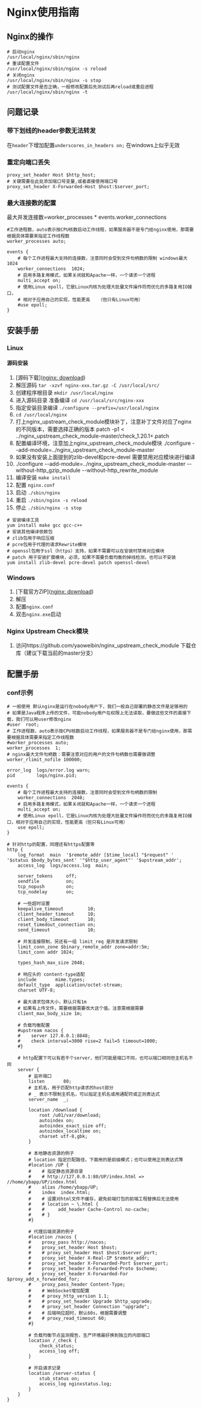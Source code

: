 # Nginx使用指南

## Nginx的操作
```shell
# 启动nginx
/usr/local/nginx/sbin/nginx
# 重读配置文件
/usr/local/nginx/sbin/nginx -s reload
# 关闭nginx
/usr/local/nginx/sbin/nginx -s stop
# 测试配置文件是否正确，一般修改配置后先测试后再reload或重启进程
/usr/local/nginx/sbin/nginx -t
```

## 问题记录

### 带下划线的header参数无法转发

在`header`下增加配置`underscores_in_headers on;` 在windows上似乎无效

### 重定向端口丢失

```nginx
proxy_set_header Host $http_host;
# 关键需要在此处添加端口号变量,或者直接使用端口号
proxy_set_header X-Forwarded-Host $host:$server_port;
```

### 最大连接数的配置

最大并发连接数=worker_processes * events.worker_connections

```nginx
#工作进程数，auto表示按CPU核数启动工作线程，如果服务器不是专门给nginx使用，那需要根据具体需要来指定工作线程数
worker_processes auto;

events {
    # 每个工作进程最大支持的连接数，注意同时会受到文件句柄数的限制 windows最大1024
    worker_connections  1024;
    # 启用多路复用模式，如果关闭就和Apache一样，一个请求一个进程
    multi_accept on;
    # 使用Linux epoll，它是Linux内核为处理大批量文件操作符而优化的多路复用IO接口，
	# 相对于应用自己的实现，性能更高	（但只有Linux可用）
    #use epoll;
}
```



## 安装手册

### Linux

#### 源码安装

1. [源码下载]([nginx: download](http://nginx.org/en/download.html))
2. 解压源码 `tar -xzvf nginx-xxx.tar.gz -C /usr/local/src/`
3. 创建程序根目录 `mkdir /usr/local/nginx`
4. 进入源码目录 准备编译 `cd /usr/local/src/nginx-xxx`
5. 指定安装目录编译 `./configure --prefix=/usr/local/nginx`
6. `cd /usr/local/nginx`
6. 打上nginx_upstream_check_module模块补丁，注意补丁文件对应了nginx的不同版本，需要选择正确的版本
patch -p1 < ../nginx_upstream_check_module-master/check_1.20.1+.patch
6. 配置编译环境，注意加上nginx_upstream_check_module模块
./configure --add-module=../nginx_upstream_check_module-master
6. 如果没有安装上面提到的zlib-devel和pcre-devel 需要禁用对应模块进行编译
6. ./configure --add-module=../nginx_upstream_check_module-master --without-http_gzip_module --without-http_rewrite_module
7. 编译安装 `make install`
8. 配置 `nginx.conf`
9. 启动 `./sbin/nginx`
10. 重启 `./sbin/nginx -s reload`
11. 停止 `./sbin/nginx -s stop`

```shell
# 安装编译工具
yum install make gcc gcc-c++
# 安装其他编译依赖包
# zlib包用于响应压缩
# pcre包用于代理的请求Rewrite模块
# openssl包用于ssl（https）支持，如果不需要可以在安装时禁用对应模块
# patch 用于安装扩展模块，必须，如果不需要负载均衡的掉线检测，也可以不安装
yum install zlib-devel pcre-devel patch openssl-devel
```

### Windows

1. [下载官方ZIP]([nginx: download](http://nginx.org/en/download.html))
2. 解压
3. 配置`nginx.conf`
4. 双击`nginx.exe`启动

### Nginx Upstream Check模块
1. 访问https://github.com/yaoweibin/nginx_upstream_check_module 下载仓库（建议下载当前的master分支）

## 配置手册

### conf示例

```nginx
# 一般使用 默认nginx是运行在nobody用户下，我们一般自己部署的静态文件是足够用的
# 如果是Java程序上传的文件，可能nobody用户在权限上无法读取，要做这些文件的直接下载，我们可以用user修改nginx
#user  root;
# 工作进程数，auto表示按CPU核数启动工作线程，如果服务器不是专门给nginx使用，那需要根据具体需要来指定工作线程数
#worker_processes auto;
worker_processes  1;
# nginx最大文件句柄数：需要注意对应的用户的文件句柄数也需要做调整
worker_rlimit_nofile 100000;

error_log  logs/error.log warn;
pid        logs/nginx.pid;

events {
    # 每个工作进程最大支持的连接数，注意同时会受到文件句柄数的限制
    worker_connections  2048;
    # 启用多路复用模式，如果关闭就和Apache一样，一个请求一个进程
    multi_accept on;
    # 使用Linux epoll，它是Linux内核为处理大批量文件操作符而优化的多路复用IO接口，相对于应用自己的实现，性能更高（但只有Linux可用）
    use epoll;
}

# 针对http的配置，同理还有https配置等
http {
    log_format  main  '$remote_addr [$time_local] "$request" ' '$status $body_bytes_sent' '"$http_user_agent"' '$upstream_addr';
    access_log  logs/access.log  main;

    server_tokens     off;
    sendfile          on;
    tcp_nopush        on;
    tcp_nodelay       on;

    # 一些超时设置
    keepalive_timeout         10;
    client_header_timeout     10;
    client_body_timeout       10;
    reset_timedout_connection on;
    send_timeout              10;

    # 并发连接限制，另还有一组 limit_req 是并发请求限制
    limit_conn_zone $binary_remote_addr zone=addr:5m;
    limit_conn addr 1024;

    types_hash_max_size 2048;

    # 响应头的 content-type适配
    include       mime.types;
    default_type  application/octet-stream;
    charset UTF-8;

    # 最大请求包体大小，默认只有1m
    # 如果有上传文件，需要根据需要改大这个值。注意需根据需要
    client_max_body_size 1m;

    # 负载均衡配置
    #upstream nacos {
    #    server 127.0.0.1:8848;
    #    check interval=3000 rise=2 fail=5 timeout=1000;
    #}

    # http配置下可以有若干个server，他们可能是端口不同，也可以端口相同但主机名不同
    server {
        # 监听端口
        listen       80;
        # 主机名，用于匹配http请求的host部分
        # _ 表示不限制主机名，可以指定主机名或用通配符或正则表达式
        server_name  _;
        
        location /download {
            root /u01/var/download;
            autoindex on;
            autoindex_exact_size off;
            autoindex_localtime on;
            charset utf-8,gbk;
        }

        # 本地静态资源的例子
        # location 指定匹配路径，下面用的是前缀模式；也可以使用正则表达式等
        #location /UP {
        #    # 指定静态资源目录
        #    # http://127.0.0.1:80/UP/index.html => //home/ybapp/UP/index.html
        #    alias /home/ybapp/UP;
        #    index  index.html;
        #    # 设置对html文件不缓存，避免前端打包的前端工程替换后无法使用
        #    # location ~ \.html {
        #    #     add_header Cache-Control no-cache;
        #    # }
        #}

        # 代理后端资源的例子
        #location /nacos {
        #    proxy_pass http://nacos;
        #    proxy_set_header Host $host;
        #    # proxy_set_header Host $host:$server_port;
        #    proxy_set_header X-Real-IP $remote_addr;
        #    proxy_set_header X-Forwarded-Port $server_port;
        #    proxy_set_header X-Forwarded-Proto $scheme;
        #    proxy_set_header X-Forwarded-For $proxy_add_x_forwarded_for;
        #    proxy_pass_header Content-Type;
        #    # WebSocket增加配置
        #    # proxy_http_version 1.1;
        #    # proxy_set_header Upgrade $http_upgrade;
        #    # proxy_set_header Connection "upgrade";
        #    # 后端响应超时，默认60s，根据需要调整
        #    # proxy_read_timeout 60;
        #}

        # 负载均衡节点监测报告，生产环境最好换到独立的内部端口
        location /_check {
            check_status;
            access_log off;
        }
        
        # 开启请求记录
        location /server-status {
            stub_status on;
            access_log nginxstatus.log;
        }
    }
}
```

